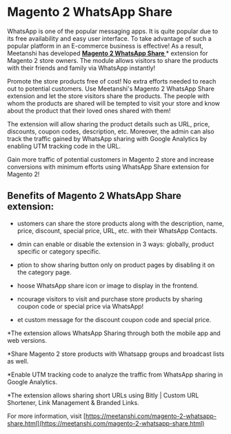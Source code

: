 # Magento 2 WhatsApp Share

WhatsApp is one of the popular messaging apps. It is quite popular due to its free availability and easy user interface. To take advantage of such a popular platform in an E-commerce business is effective! As a result, Meetanshi has developed **[Magento 2 WhatsApp Share ](https://meetanshi.com/magento-2-whatsapp-share.html)*** extension for Magento 2 store owners. The module allows visitors to share the products with their friends and family via WhatsApp instantly!


Promote the store products free of cost! No extra efforts needed to reach out to potential customers. Use Meetanshi's Magento 2 WhatsApp Share extension and let the store visitors share the products. The people with whom the products are shared will be tempted to visit your store and know about the product that their loved ones shared with them!

The extension will allow sharing the product details such as URL, price, discounts, coupon codes, description, etc. Moreover, the admin can also track the traffic gained by WhatsApp sharing with Google Analytics by enabling UTM tracking code in the URL.

Gain more traffic of potential customers in Magento 2 store and increase conversions with minimum efforts using WhatsApp Share extension for Magento 2!

##  Benefits of Magento 2 WhatsApp Share extension:

* ustomers can share the store products along with the description, name, price, discount, special price, URL, etc. with their WhatsApp  Contacts.

* dmin can enable or disable the extension in 3 ways: globally, product specific or category specific.

* ption to show sharing button only on product pages by disabling it on the category page.

* hoose WhatsApp share icon or image to display in the frontend.

* ncourage visitors to visit and purchase store products by sharing coupon code or special price via WhatsApp!

* et custom message for the discount coupon code and special price.

*The extension allows WhatsApp Sharing through both the mobile app and web versions.

*Share Magento 2 store products with Whatsapp groups and broadcast lists as well.

*Enable UTM tracking code to analyze the traffic from WhatsApp sharing in Google Analytics.

*The extension allows sharing short URLs using Bitly | Custom URL Shortener, Link Management & Branded Links.

For more information, visit [https://meetanshi.com/magento-2-whatsapp-share.html](https://meetanshi.com/magento-2-whatsapp-share.html)



